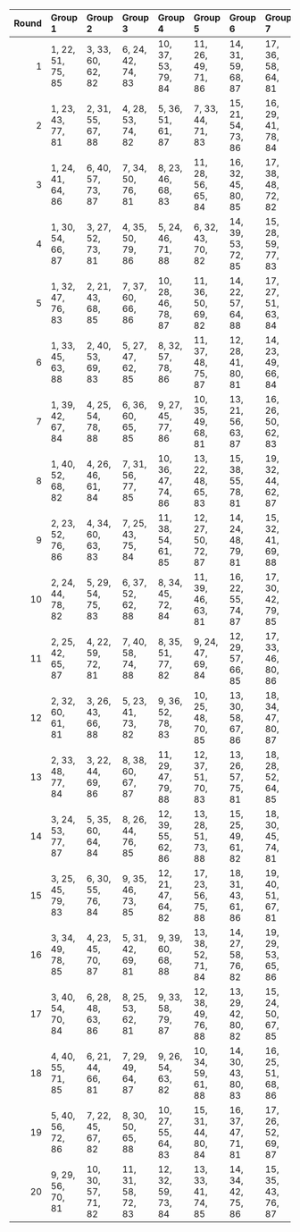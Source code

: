 |   Round | Group 1           | Group 2            | Group 3            | Group 4            | Group 5            | Group 6            | Group 7            | Group 8            | Group 9       | Group 10      | Group 11      | Group 12      | Group 13       | Group 14       | Group 15       | Group 16       | Group 17       | Group 18       | Group 19       | Group 20       |
|--------:|:------------------|:-------------------|:-------------------|:-------------------|:-------------------|:-------------------|:-------------------|:-------------------|:--------------|:--------------|:--------------|:--------------|:---------------|:---------------|:---------------|:---------------|:---------------|:---------------|:---------------|:---------------|
|       1 | 1, 22, 51, 75, 85 | 3, 33, 60, 62, 82  | 6, 24, 42, 74, 83  | 10, 37, 53, 79, 84 | 11, 26, 49, 71, 86 | 14, 31, 59, 68, 87 | 17, 36, 58, 64, 81 | 19, 35, 48, 80, 88 | 2, 30, 56, 73 | 4, 27, 44, 67 | 5, 38, 57, 77 | 7, 32, 46, 65 | 8, 21, 52, 70  | 9, 40, 41, 76  | 12, 34, 54, 69 | 13, 23, 47, 78 | 15, 39, 45, 66 | 16, 28, 43, 72 | 18, 25, 55, 63 | 20, 29, 50, 61 |
|       2 | 1, 23, 43, 77, 81 | 2, 31, 55, 67, 88  | 4, 28, 53, 74, 82  | 5, 36, 51, 61, 87  | 7, 33, 44, 71, 83  | 15, 21, 54, 73, 86 | 16, 29, 41, 78, 84 | 20, 37, 58, 69, 85 | 3, 39, 48, 76 | 6, 25, 47, 72 | 8, 24, 56, 80 | 9, 30, 59, 64 | 10, 38, 45, 62 | 11, 22, 60, 70 | 12, 35, 52, 75 | 13, 27, 46, 66 | 14, 32, 50, 63 | 17, 40, 49, 65 | 18, 26, 42, 68 | 19, 34, 57, 79 |
|       3 | 1, 24, 41, 64, 86 | 6, 40, 57, 73, 87  | 7, 34, 50, 76, 81  | 8, 23, 46, 68, 83  | 11, 28, 56, 65, 84 | 16, 32, 45, 80, 85 | 17, 38, 48, 72, 82 | 18, 27, 53, 70, 88 | 2, 35, 54, 74 | 3, 21, 58, 71 | 4, 29, 43, 62 | 5, 37, 49, 67 | 9, 31, 51, 66  | 10, 39, 44, 75 | 12, 36, 42, 63 | 13, 25, 59, 69 | 14, 33, 55, 61 | 15, 22, 52, 79 | 19, 30, 60, 78 | 20, 26, 47, 77 |
|       4 | 1, 30, 54, 66, 87 | 3, 27, 52, 73, 81  | 4, 35, 50, 79, 86  | 5, 24, 46, 71, 88  | 6, 32, 43, 70, 82  | 14, 39, 53, 72, 85 | 15, 28, 59, 77, 83 | 20, 36, 57, 68, 84 | 2, 38, 47, 75 | 7, 23, 55, 80 | 8, 29, 58, 63 | 9, 37, 44, 61 | 10, 21, 60, 69 | 11, 34, 51, 74 | 12, 26, 45, 65 | 13, 31, 49, 62 | 16, 40, 48, 64 | 17, 25, 41, 67 | 18, 33, 56, 78 | 19, 22, 42, 76 |
|       5 | 1, 32, 47, 76, 83 | 2, 21, 43, 68, 85  | 7, 37, 60, 66, 86  | 10, 28, 46, 78, 87 | 11, 36, 50, 69, 82 | 14, 22, 57, 64, 88 | 17, 27, 51, 63, 84 | 20, 33, 54, 65, 81 | 3, 29, 59, 67 | 4, 39, 52, 80 | 5, 26, 55, 79 | 6, 34, 41, 77 | 8, 31, 48, 71  | 9, 23, 42, 62  | 12, 25, 56, 74 | 13, 40, 45, 61 | 15, 30, 53, 75 | 16, 38, 58, 73 | 18, 35, 44, 72 | 19, 24, 49, 70 |
|       6 | 1, 33, 45, 63, 88 | 2, 40, 53, 69, 83  | 5, 27, 47, 62, 85  | 8, 32, 57, 78, 86  | 11, 37, 48, 75, 87 | 12, 28, 41, 80, 81 | 14, 23, 49, 66, 84 | 16, 39, 56, 79, 82 | 3, 30, 46, 72 | 4, 38, 42, 64 | 6, 35, 59, 71 | 7, 24, 52, 61 | 9, 21, 55, 65  | 10, 29, 51, 76 | 13, 34, 44, 68 | 15, 26, 60, 74 | 17, 31, 50, 70 | 18, 36, 54, 67 | 19, 25, 58, 77 | 20, 22, 43, 73 |
|       7 | 1, 39, 42, 67, 84 | 4, 25, 54, 78, 88  | 6, 36, 60, 65, 85  | 9, 27, 45, 77, 86  | 10, 35, 49, 68, 81 | 13, 21, 56, 63, 87 | 16, 26, 50, 62, 83 | 19, 31, 46, 75, 82 | 2, 28, 58, 66 | 3, 38, 51, 80 | 5, 33, 59, 76 | 7, 30, 47, 70 | 8, 22, 41, 61  | 11, 24, 55, 73 | 12, 40, 44, 79 | 14, 29, 52, 74 | 15, 37, 57, 72 | 17, 34, 43, 71 | 18, 23, 48, 69 | 20, 32, 53, 64 |
|       8 | 1, 40, 52, 68, 82 | 4, 26, 46, 61, 84  | 7, 31, 56, 77, 85  | 10, 36, 47, 74, 86 | 13, 22, 48, 65, 83 | 15, 38, 55, 78, 81 | 19, 32, 44, 62, 87 | 20, 21, 42, 72, 88 | 2, 29, 45, 71 | 3, 37, 41, 63 | 5, 34, 58, 70 | 6, 23, 51, 79 | 8, 39, 54, 64  | 9, 28, 50, 75  | 11, 27, 59, 80 | 12, 33, 43, 67 | 14, 25, 60, 73 | 16, 30, 49, 69 | 17, 35, 53, 66 | 18, 24, 57, 76 |
|       9 | 2, 23, 52, 76, 86 | 4, 34, 60, 63, 83  | 7, 25, 43, 75, 84  | 11, 38, 54, 61, 85 | 12, 27, 50, 72, 87 | 14, 24, 48, 79, 81 | 15, 32, 41, 69, 88 | 18, 37, 59, 65, 82 | 1, 36, 49, 80 | 3, 31, 57, 74 | 5, 28, 45, 68 | 6, 39, 58, 78 | 8, 33, 47, 66  | 9, 22, 53, 71  | 10, 40, 42, 77 | 13, 35, 55, 70 | 16, 21, 46, 67 | 17, 29, 44, 73 | 19, 26, 56, 64 | 20, 30, 51, 62 |
|      10 | 2, 24, 44, 78, 82 | 5, 29, 54, 75, 83  | 6, 37, 52, 62, 88  | 8, 34, 45, 72, 84  | 11, 39, 46, 63, 81 | 16, 22, 55, 74, 87 | 17, 30, 42, 79, 85 | 20, 38, 59, 70, 86 | 1, 35, 58, 61 | 3, 32, 56, 68 | 4, 21, 49, 77 | 7, 26, 48, 73 | 9, 25, 57, 80  | 10, 31, 41, 65 | 12, 23, 60, 71 | 13, 36, 53, 76 | 14, 28, 47, 67 | 15, 33, 51, 64 | 18, 40, 50, 66 | 19, 27, 43, 69 |
|      11 | 2, 25, 42, 65, 87 | 4, 22, 59, 72, 81  | 7, 40, 58, 74, 88  | 8, 35, 51, 77, 82  | 9, 24, 47, 69, 84  | 12, 29, 57, 66, 85 | 17, 33, 46, 80, 86 | 18, 39, 49, 73, 83 | 1, 31, 60, 79 | 3, 36, 55, 75 | 5, 30, 44, 63 | 6, 38, 50, 68 | 10, 32, 52, 67 | 11, 21, 45, 76 | 13, 37, 43, 64 | 14, 26, 41, 70 | 15, 34, 56, 62 | 16, 23, 53, 61 | 19, 28, 54, 71 | 20, 27, 48, 78 |
|      12 | 2, 32, 60, 61, 81 | 3, 26, 43, 66, 88  | 5, 23, 41, 73, 82  | 9, 36, 52, 78, 83  | 10, 25, 48, 70, 85 | 13, 30, 58, 67, 86 | 18, 34, 47, 80, 87 | 19, 21, 50, 74, 84 | 1, 29, 55, 72 | 4, 37, 56, 76 | 6, 31, 45, 64 | 7, 39, 51, 69 | 8, 40, 59, 75  | 11, 33, 53, 68 | 12, 22, 46, 77 | 14, 38, 44, 65 | 15, 27, 42, 71 | 16, 35, 57, 63 | 17, 24, 54, 62 | 20, 28, 49, 79 |
|      13 | 2, 33, 48, 77, 84 | 3, 22, 44, 69, 86  | 8, 38, 60, 67, 87  | 11, 29, 47, 79, 88 | 12, 37, 51, 70, 83 | 13, 26, 57, 75, 81 | 18, 28, 52, 64, 85 | 20, 34, 55, 66, 82 | 1, 25, 50, 71 | 4, 30, 41, 68 | 5, 21, 53, 80 | 6, 27, 56, 61 | 7, 35, 42, 78  | 9, 32, 49, 72  | 10, 24, 43, 63 | 14, 40, 46, 62 | 15, 23, 58, 65 | 16, 31, 54, 76 | 17, 39, 59, 74 | 19, 36, 45, 73 |
|      14 | 3, 24, 53, 77, 87 | 5, 35, 60, 64, 84  | 8, 26, 44, 76, 85  | 12, 39, 55, 62, 86 | 13, 28, 51, 73, 88 | 15, 25, 49, 61, 82 | 18, 30, 45, 74, 81 | 19, 38, 41, 66, 83 | 1, 27, 57, 65 | 2, 37, 50, 80 | 4, 32, 58, 75 | 6, 29, 46, 69 | 7, 21, 59, 79  | 9, 34, 48, 67  | 10, 23, 54, 72 | 11, 40, 43, 78 | 14, 36, 56, 71 | 16, 33, 42, 70 | 17, 22, 47, 68 | 20, 31, 52, 63 |
|      15 | 3, 25, 45, 79, 83 | 6, 30, 55, 76, 84  | 9, 35, 46, 73, 85  | 12, 21, 47, 64, 82 | 17, 23, 56, 75, 88 | 18, 31, 43, 61, 86 | 19, 40, 51, 67, 81 | 20, 39, 41, 71, 87 | 1, 28, 44, 70 | 2, 36, 59, 62 | 4, 33, 57, 69 | 5, 22, 50, 78 | 7, 38, 53, 63  | 8, 27, 49, 74  | 10, 26, 58, 80 | 11, 32, 42, 66 | 13, 24, 60, 72 | 14, 37, 54, 77 | 15, 29, 48, 68 | 16, 34, 52, 65 |
|      16 | 3, 34, 49, 78, 85 | 4, 23, 45, 70, 87  | 5, 31, 42, 69, 81  | 9, 39, 60, 68, 88  | 13, 38, 52, 71, 84 | 14, 27, 58, 76, 82 | 19, 29, 53, 65, 86 | 20, 35, 56, 67, 83 | 1, 37, 46, 74 | 2, 26, 51, 72 | 6, 22, 54, 80 | 7, 28, 57, 62 | 8, 36, 43, 79  | 10, 33, 50, 73 | 11, 25, 44, 64 | 12, 30, 48, 61 | 15, 40, 47, 63 | 16, 24, 59, 66 | 17, 32, 55, 77 | 18, 21, 41, 75 |
|      17 | 3, 40, 54, 70, 84 | 6, 28, 48, 63, 86  | 8, 25, 53, 62, 81  | 9, 33, 58, 79, 87  | 12, 38, 49, 76, 88 | 13, 29, 42, 80, 82 | 15, 24, 50, 67, 85 | 17, 21, 57, 61, 83 | 1, 26, 59, 78 | 2, 34, 46, 64 | 4, 31, 47, 73 | 5, 39, 43, 65 | 7, 36, 41, 72  | 10, 22, 56, 66 | 11, 30, 52, 77 | 14, 35, 45, 69 | 16, 27, 60, 75 | 18, 32, 51, 71 | 19, 37, 55, 68 | 20, 23, 44, 74 |
|      18 | 4, 40, 55, 71, 85 | 6, 21, 44, 66, 81  | 7, 29, 49, 64, 87  | 9, 26, 54, 63, 82  | 10, 34, 59, 61, 88 | 14, 30, 43, 80, 83 | 16, 25, 51, 68, 86 | 18, 22, 58, 62, 84 | 1, 38, 56, 69 | 2, 27, 41, 79 | 3, 35, 47, 65 | 5, 32, 48, 74 | 8, 37, 42, 73  | 11, 23, 57, 67 | 12, 31, 53, 78 | 13, 39, 50, 77 | 15, 36, 46, 70 | 17, 28, 60, 76 | 19, 33, 52, 72 | 20, 24, 45, 75 |
|      19 | 5, 40, 56, 72, 86 | 7, 22, 45, 67, 82  | 8, 30, 50, 65, 88  | 10, 27, 55, 64, 83 | 15, 31, 44, 80, 84 | 16, 37, 47, 71, 81 | 17, 26, 52, 69, 87 | 19, 23, 59, 63, 85 | 1, 34, 53, 73 | 2, 39, 57, 70 | 3, 28, 42, 61 | 4, 36, 48, 66 | 6, 33, 49, 75  | 9, 38, 43, 74  | 11, 35, 41, 62 | 12, 24, 58, 68 | 13, 32, 54, 79 | 14, 21, 51, 78 | 18, 29, 60, 77 | 20, 25, 46, 76 |
|      20 | 9, 29, 56, 70, 81 | 10, 30, 57, 71, 82 | 11, 31, 58, 72, 83 | 12, 32, 59, 73, 84 | 13, 33, 41, 74, 85 | 14, 34, 42, 75, 86 | 15, 35, 43, 76, 87 | 16, 36, 44, 77, 88 | 1, 21, 48, 62 | 2, 22, 49, 63 | 3, 23, 50, 64 | 4, 24, 51, 65 | 5, 25, 52, 66  | 6, 26, 53, 67  | 7, 27, 54, 68  | 8, 28, 55, 69  | 17, 37, 45, 78 | 18, 38, 46, 79 | 19, 39, 47, 61 | 20, 40, 60, 80 |